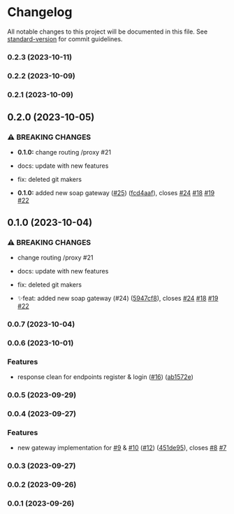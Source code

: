 # Changelog

All notable changes to this project will be documented in this file. See [standard-version](https://github.com/conventional-changelog/standard-version) for commit guidelines.

### 0.2.3 (2023-10-11)

### 0.2.2 (2023-10-09)

### 0.2.1 (2023-10-09)

## 0.2.0 (2023-10-05)


### ⚠ BREAKING CHANGES

* **0.1.0:** change routing /proxy #21

* docs: update with new features

* fix: deleted git makers

* **0.1.0:** added new soap gateway ([#25](https://github.com/hawks-atlanta/proxy-net/issues/25)) ([fcd4aaf](https://github.com/hawks-atlanta/proxy-net/commit/fcd4aafe9148447575c54207f50e27c590cc87ac)), closes [#24](https://github.com/hawks-atlanta/proxy-net/issues/24) [#18](https://github.com/hawks-atlanta/proxy-net/issues/18) [#19](https://github.com/hawks-atlanta/proxy-net/issues/19) [#22](https://github.com/hawks-atlanta/proxy-net/issues/22)

## 0.1.0 (2023-10-04)


### ⚠ BREAKING CHANGES

* change routing /proxy #21

* docs: update with new features

* fix: deleted git makers

* ✨feat: added new soap gateway (#24) ([5947cf8](https://github.com/hawks-atlanta/proxy-net/commit/5947cf87dff20992aac7de0395d5090417f5563d)), closes [#24](https://github.com/hawks-atlanta/proxy-net/issues/24) [#18](https://github.com/hawks-atlanta/proxy-net/issues/18) [#19](https://github.com/hawks-atlanta/proxy-net/issues/19) [#22](https://github.com/hawks-atlanta/proxy-net/issues/22)

### 0.0.7 (2023-10-04)

### 0.0.6 (2023-10-01)

### Features

- response clean for endpoints register & login ([#16](https://github.com/hawks-atlanta/proxy-net/issues/16)) ([ab1572e](https://github.com/hawks-atlanta/proxy-net/commit/ab1572e58d4838445a953eb99d5637fa8675d38e))

### 0.0.5 (2023-09-29)

### 0.0.4 (2023-09-27)

### Features

- new gateway implementation for [#9](https://github.com/hawks-atlanta/proxy-net/issues/9) & [#10](https://github.com/hawks-atlanta/proxy-net/issues/10) ([#12](https://github.com/hawks-atlanta/proxy-net/issues/12)) ([451de95](https://github.com/hawks-atlanta/proxy-net/commit/451de950887b2ed2f27e5803600a2afa81433d3e)), closes [#8](https://github.com/hawks-atlanta/proxy-net/issues/8) [#7](https://github.com/hawks-atlanta/proxy-net/issues/7)

### 0.0.3 (2023-09-27)

### 0.0.2 (2023-09-26)

### 0.0.1 (2023-09-26)
